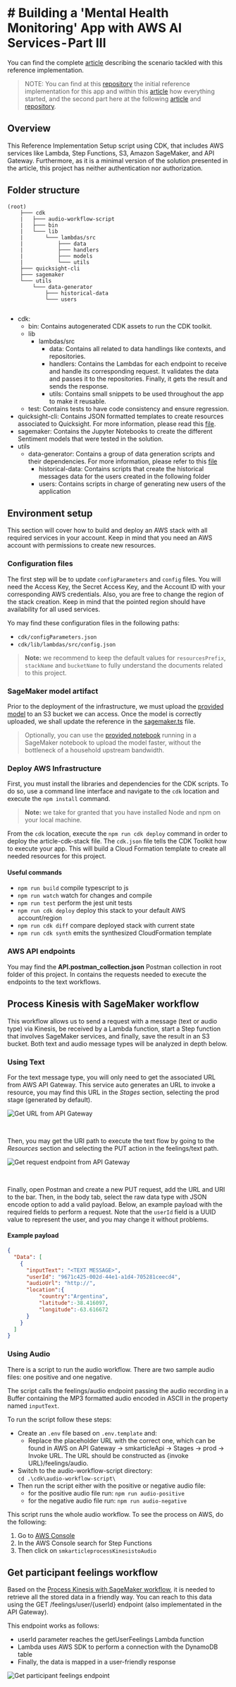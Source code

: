 # # Building a 'Mental Health Monitoring' App with AWS AI Services - Part III

You can find the complete [article](https://foo) describing the scenario tackled with this reference implementation.

> NOTE: You can find at this [repository](https://github.com/southworks/aws-data-ai-checkin-app) the initial reference implementation for this app and within this [article](https://medium.com/southworks/building-a-mental-health-monitoring-app-with-aws-ai-services-part-i-fa7566c6a3a5) how everything started, and the second part here at the following [article](https://medium.com/southworks/building-a-mental-health-monitoring-app-with-aws-ai-services-part-ii-97134d553242) and [repository](https://github.com/southworks/aws-data-monitoring-visualization-checkin-app).

## Overview

This Reference Implementation Setup script using CDK, that includes AWS services like Lambda, Step Functions, S3, Amazon SageMaker, and API Gateway.
Furthermore, as it is a minimal version of the solution presented in the article, this project has neither authentication nor authorization.

## Folder structure

```
(root)
    ├─── cdk
    |   ├─── audio-workflow-script
    |   ├─── bin
    |   └─── lib
    |       └─── lambdas/src
    |           ├─── data
    |           ├─── handlers
    |           ├─── models
    |           └─── utils
    ├─── quicksight-cli
    ├─── sagemaker
    └─── utils
        └─── data-generator
            ├─── historical-data
            └─── users
    
```

- cdk:
  - bin: Contains autogenerated CDK assets to run the CDK toolkit.
  - lib
    - lambdas/src
      - data: Contains all related to data handlings like contexts, and repositories.
      - handlers: Contains the Lambdas for each endpoint to receive and handle its corresponding request. It validates the data and passes it to the repositories. Finally, it gets the result and sends the response.
      - utils: Contains small snippets to be used throughout the app to make it reusable.
  - test: Contains tests to have code consistency and ensure regression.
- quicksight-cli: Contains JSON formatted templates to create resources associated to Quicksight. For more information, please read this [file](./quicksight-cli/README.md).
- sagemaker: Contains the Jupyter Notebooks to create the different Sentiment models that were tested in the solution.
- utils
  - data-generator: Contains a group of data generation scripts and their dependencies. For more information, please refer to this [file](./utils/data-generator/README.md)
    - historical-data: Contains scripts that create the historical messages data for the users created in the following folder
    - users: Contains scripts in charge of generating new users of the application


## Environment setup

This section will cover how to build and deploy an AWS stack with all required services in your account. Keep in mind that you need an AWS account with permissions to create new resources.

### Configuration files

The first step will be to update `configParameters` and `config` files. You will need the Access Key, the Secret Access Key, and the Account ID with your corresponding AWS credentials. Also, you are free to change the region of the stack creation. Keep in mind that the pointed region should have availability for all used services.

Yo may find these configuration files in the following paths:

- `cdk/configParameters.json`
- `cdk/lib/lambdas/src/config.json`

> **Note:** we recommend to keep the default values for `resourcesPrefix`, `stackName` and `bucketName` to fully understand the documents related to this project.

### SageMaker model artifact

Prior to the deployment of the infrastructure, we must upload the [provided model](./cdk/resources/modelArtifacts/chainer/model.tar.gz) to an S3 bucket we can access. Once the model is correctly uploaded, we shall update the reference in the [sagemaker.ts](./cdk/resources/sagemaker.ts) file.

> Optionally, you can use the [provided notebook](./cdk/resources/sagemaker-model.ipynb) running in a SageMaker notebook to upload the model faster, without the bottleneck of a household upstream bandwidth.

### Deploy AWS Infrastructure

First, you must install the libraries and dependencies for the CDK scripts. To do so, use a command line interface and navigate to the `cdk` location and execute the `npm install` command.

> **Note:** we take for granted that you have installed Node and npm on your local machine.

From the `cdk` location, execute the `npm run cdk deploy` command in order to deploy the article-cdk-stack file. The `cdk.json` file tells the CDK Toolkit how to execute your app. This will build a Cloud Formation template to create all needed resources for this project.

#### Useful commands

- `npm run build` compile typescript to js
- `npm run watch` watch for changes and compile
- `npm run test` perform the jest unit tests
- `npm run cdk deploy` deploy this stack to your default AWS account/region
- `npm run cdk diff` compare deployed stack with current state
- `npm run cdk synth` emits the synthesized CloudFormation template

### AWS API endpoints

You may find the **API.postman_collection.json** Postman collection in root folder of this project. In contains the requests needed to execute the endpoints to the text workflows.

## Process Kinesis with SageMaker workflow

This workflow allows us to send a request with a message (text or audio type) via Kinesis, be received by a Lambda function, start a Step function that involves SageMaker services, and finally, save the result in an S3 bucket. Both text and audio message types will be analyzed in depth below.

### Using Text

For the text message type, you will only need to get the associated URL from AWS API Gateway. This service auto generates an URL to invoke a resource, you may find this URL in the _Stages_ section, selecting the prod stage (generated by default).

![Get URL from API Gateway](./images/api-gateway-url.png)

<br>

Then, you may get the URI path to execute the text flow by going to the _Resources_ section and selecting the PUT action in the feelings/text path.

![Get request endpoint from API Gateway](./images/api-gateway-request.png)

<br>

Finally, open Postman and create a new PUT request, add the URL and URI to the bar. Then, in the body tab, select the raw data type with JSON encode option to add a valid payload. Below, an example payload with the required fields to perform a request. Note that the `userId` field is a UUID value to represent the user, and you may change it without problems.

#### Example payload

```json
{
  "Data": [
    {
      "inputText": "<TEXT MESSAGE>",
      "userId": "9671c425-002d-44e1-a1d4-705281ceecd4",
      "audioUrl": "http://",
      "location":{
          "country":"Argentina",
          "latitude":-38.416097,
          "longitude":-63.616672
      }
    }
  ]
}
```

### Using Audio

There is a script to run the audio workflow. There are two sample audio files: one positive and one negative.

The script calls the feelings/audio endpoint passing the audio recording in a Buffer containing the MP3 formatted audio encoded in ASCII in the property named `inputText`.

To run the script follow these steps:
- Create an `.env` file based on `.env.template` and:
  - Replace the placeholder URL with the correct one, which can be found in AWS on API Gateway -> smkarticleApi -> Stages -> prod -> Invoke URL. The URL should be constructed as {invoke URL}/feelings/audio.
- Switch to the audio-workflow-script directory:  
  `cd .\cdk\audio-workflow-script\`
- Then run the script either with the positive or negative audio file:
   - for the positive audio file run:
  `npm run audio-positive`
   - for the negative audio file run:
  `npm run audio-negative`

This script runs the whole audio workflow. To see the process on AWS, do the following:

1. Go to [AWS Console](https://console.aws.amazon.com/)
2. In the AWS Console search for Step Functions
3. Then click on `smkarticleprocessKinesistoAudio`

## Get participant feelings workflow

Based on the [Process Kinesis with SageMaker workflow](#Process-Kinesis-with-SageMaker-workflow), it is needed to retrieve all the stored data in a friendly way. You can reach to this data using the GET /feelings/user/{userId} endpoint (also implementated in the API Gateway).

This endpoint works as follows:

- userId parameter reaches the getUserFeelings Lambda function
- Lambda uses AWS SDK to perform a connection with the DynamoDB table
- Finally, the data is mapped in a user-friendly response

![Get participant feelings endpoint](./images/get-feelings-endpoint.png)
